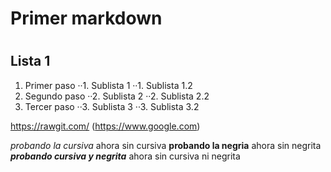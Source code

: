 ### <H1> Primer markdown
# <H2> Lista 1

1. Primer paso
··1. Sublista 1
··1. Sublista 1.2
2. Segundo paso
··2. Sublista 2
··2. Sublista 2.2
3. Tercer paso
··3. Sublista 3
··3. Sublista 3.2

https://rawgit.com/
(https://www.google.com)

_probando la cursiva_ ahora sin cursiva
**probando la negria** ahora sin negrita
_**probando cursiva y negrita**_ ahora sin cursiva ni negrita
